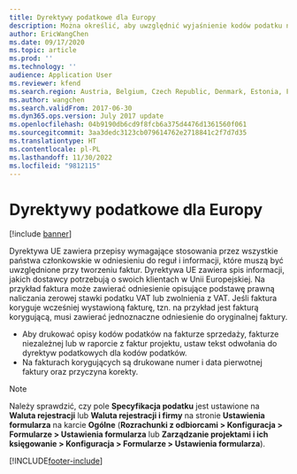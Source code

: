 ```yaml
---
title: Dyrektywy podatkowe dla Europy
description: Można określić, aby uwzględnić wyjaśnienie kodów podatku na fakturach sprzedaży i fakturach projektu. Umożliwia drukowanie numerów odwołania na fakturach sprzedaży, fakturach niezależnych i fakturach projektu.
author: EricWangChen
ms.date: 09/17/2020
ms.topic: article
ms.prod: ''
ms.technology: ''
audience: Application User
ms.reviewer: kfend
ms.search.region: Austria, Belgium, Czech Republic, Denmark, Estonia, Finland, France, Germany, Hungary, Latvia, Lithuania, Netherlands, Norway, Poland, Spain, Sweden, Switzerland, Türkiye, United Kingdom
ms.author: wangchen
ms.search.validFrom: 2017-06-30
ms.dyn365.ops.version: July 2017 update
ms.openlocfilehash: 04b9190db6cd9f8fcb6a375d4476d1361560f061
ms.sourcegitcommit: 3aa3dedc3123cb079614762e2718841c2f7d7d35
ms.translationtype: HT
ms.contentlocale: pl-PL
ms.lasthandoff: 11/30/2022
ms.locfileid: "9812115"
---
```

# <a name="tax-directives-for-europe"></a>Dyrektywy podatkowe dla Europy

[!include [banner](../includes/banner.md)]

Dyrektywa UE zawiera przepisy wymagające stosowania przez wszystkie państwa członkowskie w odniesieniu do reguł i informacji, które muszą być uwzględnione przy tworzeniu faktur. Dyrektywa UE zawiera spis informacji, jakich dostawcy potrzebują o swoich klientach w Unii Europejskiej. Na przykład faktura może zawierać odniesienie opisujące podstawę prawną naliczania zerowej stawki podatku VAT lub zwolnienia z VAT. Jeśli faktura koryguje wcześniej wystawioną fakturę, tzn. na przykład jest fakturą korygującą, musi zawierać jednoznaczne odniesienie do oryginalnej faktury.

- Aby drukować opisy kodów podatków na fakturze sprzedaży, fakturze niezależnej lub w raporcie z faktur projektu, ustaw tekst odwołania do dyrektyw podatkowych dla kodów podatków.
- Na fakturach korygujących są drukowane numer i data pierwotnej faktury oraz przyczyna korekty.

> [!NOTE]
> Należy sprawdzić, czy pole **Specyfikacja podatku** jest ustawione na **Waluta rejestracji** lub **Waluta rejestracji i firmy** na stronie **Ustawienia formularza** na karcie **Ogólne** (**Rozrachunki z odbiorcami > Konfiguracja > Formularze > Ustawienia formularza** lub **Zarządzanie projektami i ich księgowanie > Konfiguracja > Formularze > Ustawienia formularza**).


[!INCLUDE[footer-include](../../includes/footer-banner.md)]

